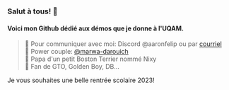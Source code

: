 ### Salut à tous! 👋
#### Voici mon Github dédié aux démos que je donne à l'UQAM.

>💌 Pour communiquer avec moi: Discord @aaronfelip ou par [courriel](osorio_arancibia.aaron@courrier.uqam.ca)  
>🩵 Power couple: [@marwa-darouich](https://www.github.com/marwa-darouich)  
>🐶 Papa d'un petit Boston Terrier nommé Nixy  
>🍜 Fan de GTO, Golden Boy, DB...  

Je vous souhaites une belle rentrée scolaire 2023!
